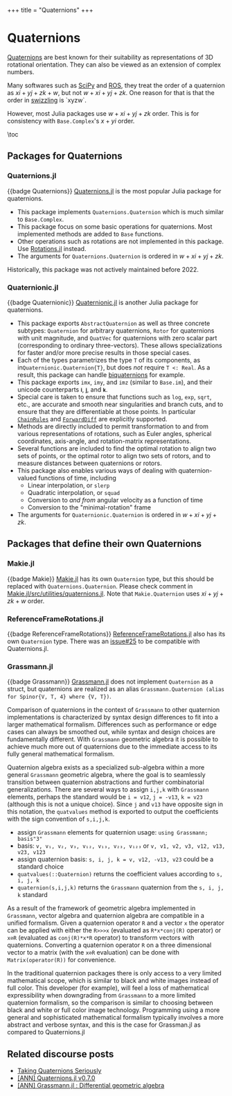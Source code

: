 +++
title = "Quaternions"
+++

# Quaternions
[Quaternions](https://en.wikipedia.org/wiki/Quaternion) are best known for their suitability as representations of 3D rotational orientation.
They can also be viewed as an extension of complex numbers.

Many softwares such as [SciPy](https://docs.scipy.org/doc/scipy/reference/generated/scipy.spatial.transform.Rotation.html) and [ROS](https://wiki.ros.org/tf2/Tutorials/Quaternions), they treat the order of a quaternion as $xi+yj+zk+w$, but not $w+xi+yj+zk$.
One reason for that is that the order in [swizzling](https://en.wikipedia.org/wiki/Swizzling_(computer_graphics)) is `xyzw`.

However, most Julia packages use $w+xi+yj+zk$ order.
This is for consistency with `Base.Complex`'s $x+yi$ order.

\toc

## Packages for Quaternions

### Quaternions.jl
{{badge Quaternions}}
[Quaternions.jl](https://github.com/JuliaGeometry/Quaternions.jl) is the most popular Julia package for quaternions.

* This package implements `Quaternions.Quaternion` which is much similar to `Base.Complex`.
* This package focus on some basic operations for quaternions. Most implemented methods are added to `Base` functions.
* Other operations such as rotations are not implemented in this package. Use [Rotations.jl](https://github.com/JuliaGeometry/Rotations.jl) instead.
* The arguments for `Quaternions.Quaternion` is ordered in $w+xi+yj+zk$.

Historically, this package was not actively maintained before 2022.

### Quaternionic.jl
{{badge Quaternionic}}
[Quaternionic.jl](https://github.com/moble/Quaternionic.jl) is another Julia package for quaternions.

* This package exports `AbstractQuaternion` as well as three concrete subtypes: `Quaternion` for arbitrary quaternions, `Rotor` for quaternions with unit magnitude, and `QuatVec` for quaternions with zero scalar part (corresponding to ordinary three-vectors).  These allows specializations for faster and/or more precise results in those special cases.
* Each of the types parametrizes the type `T` of its components, as in`Quaternionic.Quaternion{T}`, but does *not* require `T <: Real`.  As a result, this package can handle [biquaternions](https://en.wikipedia.org/wiki/Biquaternion) for example.
* This package exports `imx`, `imy`, and `imz` (similar to `Base.im`), and their unicode counterparts `𝐢`, `𝐣`, and `𝐤`.
* Special care is taken to ensure that functions such as `log`, `exp`, `sqrt`, etc., are accurate and smooth near singularities and branch cuts, and to ensure that they are differentiable at those points.  In particular [`ChainRules`](https://github.com/JuliaDiff/ChainRules.jl) and [`ForwardDiff`](https://github.com/JuliaDiff/ForwardDiff.jl) are explicitly supported.
* Methods are directly included to permit transformation to and from various representations of rotations, such as Euler angles, spherical coordinates, axis-angle, and rotation-matrix representations.
* Several functions are included to find the optimal rotation to align two sets of points, or the optimal rotor to align two sets of rotors, and to measure distances between quaternions or rotors.
* This package also enables various ways of dealing with quaternion-valued functions of time, including
  * Linear interpolation, or `slerp`
  * Quadratic interpolation, or `squad`
  * Conversion to *and from* angular velocity as a function of time
  * Conversion to the "minimal-rotation" frame
* The arguments for `Quaternionic.Quaternion` is ordered in $w+xi+yj+zk$.

## Packages that define their own Quaternions

### Makie.jl
{{badge Makie}}
[Makie.jl](https://github.com/MakieOrg/Makie.jl) has its own `Quaternion` type, but this should be replaced with `Quaternions.Quaternion`.
Please check comment in [Makie.jl/src/utilities/quaternions.jl](https://github.com/MakieOrg/Makie.jl/blob/f2970dcd77bc16f311f8bb3226ef7d716395b369/src/utilities/quaternions.jl#L1-L5).
Note that `Makie.Quaternion` uses $xi+yj+zk+w$ order.

### ReferenceFrameRotations.jl
{{badge ReferenceFrameRotations}}
[ReferenceFrameRotations.jl](https://github.com/JuliaSpace/ReferenceFrameRotations.jl) also has its own `Quaternion` type.
There was an [issue#25](https://github.com/JuliaSpace/ReferenceFrameRotations.jl/issues/25) to be compatible with Quaternions.jl.

### Grassmann.jl
{{badge Grassmann}}
[Grassmann.jl](https://github.com/chakravala/Grassmann.jl) does not implement `Quaternion` as a struct, but quaternions are realized as an alias `Grassmann.Quaternion (alias for Spinor{V, T, 4} where {V, T})`.

Comparison of quaternions in the context of `Grassmann` to other quaternion implementations is characterized by syntax design differences to fit into a larger mathematical formalism.
Differences such as performance or edge cases can always be smoothed out, while syntax and design choices are fundamentally different.
With `Grassmann` geometric algebra it is possible to achieve much more out of quaternions due to the immediate access to its fully general mathematical formalism.

Quaternion algebra exists as a specialized sub-algebra within a more general `Grassmann` geometric algebra, where the goal is to seamlessly transition between quaternion abstractions and further combinatorial generalizations.
There are several ways to assign `i,j,k` with `Grassmann` elements, perhaps the standard would be `i = v12`, `j = -v13`, `k = v23` (although this is not a unique choice).
Since `j` and `v13` have opposite sign in this notation, the `quatvalues` method is exported to output the coefficients with the sign convention of `s,i,j,k`.
* assign `Grassmann` elements for quaternion usage: `using Grassmann; basis"3"`
* basis: `v, v₁, v₂, v₃, v₁₂, v₁₃, v₂₃, v₁₂₃` or `v, v1, v2, v3, v12, v13, v23, v123`
* assign quaternion basis: `s, i, j, k = v, v12, -v13, v23` could be a standard choice
* `quatvalues(::Quaternion)` returns the coefficient values according to `s, i, j, k`
* `quaternion(s,i,j,k)` returns the `Grassmann` quaternion from the `s, i, j, k` standard

As a result of the framework of geometric algebra implemented in `Grassmann`, vector algebra and quaternion algebra are compatible in a unified formalism.
Given a quaternion operator `R` and a vector `x` the operator can be applied with either the `R>>>x` (evaluated as `R*x*conj(R)` operator) or `x⊘R` (evaluated as `conj(R)*x*R` operator) to transform vectors with quaternions.
Converting a quaternion operator `R` on a three dimensional vector to a matrix (with the `x⊘R` evaluation)  can be done with `Matrix(operator(R))` for convenience.

In the traditional quaternion packages there is only access to a very limited mathematical scope, which is similar to black and white images instead of full color.
This developer (for example), will feel a loss of mathematical expressibility when downgrading from `Grassmann` to a more limited quaternion formalism, so the comparison is similar to choosing between black and white or full color image technology.
Programming using a more general and sophisticated mathematical formalism typically involves a more abstract and verbose syntax, and this is the case for Grassman.jl as compared to Quaternions.jl

## Related discourse posts
* [Taking Quaternions Seriously](https://discourse.julialang.org/t/taking-quaternions-seriously/44834)
* [[ANN] Quaternions.jl v0.7.0](https://discourse.julialang.org/t/ann-quaternions-jl-v0-7-0/91368)
* [[ANN] Grassmann.jl : Differential geometric algebra](https://discourse.julialang.org/t/ann-grassmann-jl-differential-geometric-algebra/21125)
